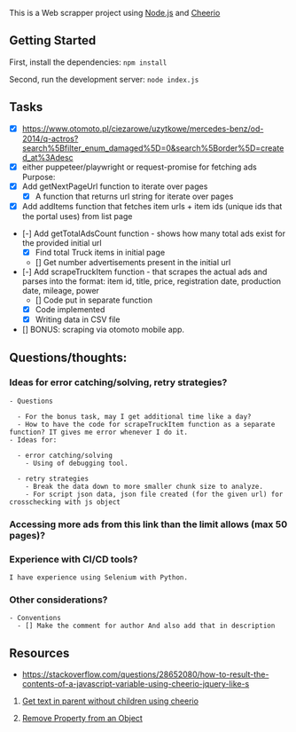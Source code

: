 This is a Web scrapper project using [Node.js](https://nodejs.org/en) and [Cheerio](https://cheerio.js.org/)

## Getting Started

First, install the dependencies:
`npm install`

Second, run the development server:
`node index.js`

## Tasks

- [x] https://www.otomoto.pl/ciezarowe/uzytkowe/mercedes-benz/od-2014/q-actros?search%5Bfilter_enum_damaged%5D=0&search%5Border%5D=created_at%3Adesc
- [x] either puppeteer/playwright or request-promise for fetching ads Purpose:
- [x] Add getNextPageUrl function to iterate over pages
  - [x] A function that returns url string for iterate over pages
- [x] Add addItems function that fetches item urls + item ids (unique ids that the portal uses) from list page
- [-] Add getTotalAdsCount function - shows how many total ads exist for the provided initial url
  - [x] Find total Truck items in initial page
  - [] Get number advertisements present in the initial url
- [-] Add scrapeTruckItem function - that scrapes the actual ads and parses into the format: item id, title, price, registration date, production date, mileage, power
  - [] Code put in separate function
  - [x] Code implemented
  - [x] Writing data in CSV file
- [] BONUS: scraping via otomoto mobile app.

## Questions/thoughts:

### Ideas for error catching/solving, retry strategies?

```
- Questions

  - For the bonus task, may I get additional time like a day?
  - How to have the code for scrapeTruckItem function as a separate function? IT gives me error whenever I do it.
- Ideas for:

  - error catching/solving
    - Using of debugging tool.

  - retry strategies
    - Break the data down to more smaller chunk size to analyze.
    - For script json data, json file created (for the given url) for crosschecking with js object
```

### Accessing more ads from this link than the limit allows (max 50 pages)?

### Experience with CI/CD tools?

```
I have experience using Selenium with Python.
```

### Other considerations?

```
- Conventions
  - [] Make the comment for author And also add that in description
```

## Resources

- https://stackoverflow.com/questions/28652080/how-to-result-the-contents-of-a-javascript-variable-using-cheerio-jquery-like-s

1.  [Get text in parent without children using cheerio](https://stackoverflow.com/questions/20832910/get-text-in-parent-without-children-using-cheerio)

2.  [Remove Property from an Object](https://www.w3schools.com/howto/howto_js_remove_property_object.aspo)
